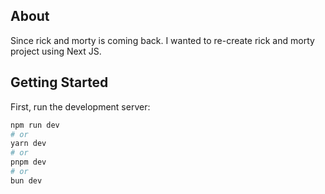 

## About
Since rick and morty is coming back. I wanted to re-create rick and morty project using Next JS. 

## Getting Started

First, run the development server:

```bash
npm run dev
# or
yarn dev
# or
pnpm dev
# or
bun dev
```
